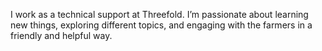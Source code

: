 I work as a technical support at Threefold. I’m passionate about learning new things, exploring different topics, and engaging with the farmers in a friendly and helpful way.